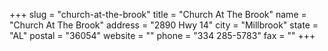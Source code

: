 +++
slug = "church-at-the-brook"
title = "Church At The Brook"
name = "Church At The Brook"
address = "2890 Hwy 14"
city = "Millbrook"
state = "AL"
postal = "36054"
website = ""
phone = "334 285-5783"
fax = ""
+++
